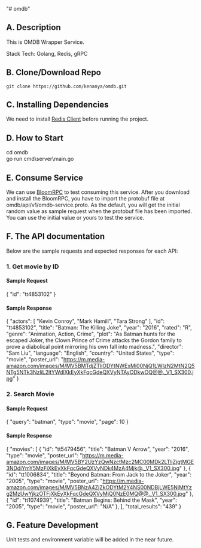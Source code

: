 "# omdb" 

## A. Description
This is OMDB Wrapper Service.

Stack Tech: Golang, Redis, gRPC

## B. Clone/Download Repo
    git clone https://github.com/kenanya/omdb.git

## C. Installing Dependencies
We need to install <a href="https://redis.io/docs/getting-started/installation/">Redis Client</a> before running the project.

## D. How to Start
cd omdb<br/>
go run cmd\server\main.go

## E. Consume Service
We can use <a href="https://appimage.github.io/BloomRPC/">BloomRPC</a> to test consuming this service. After you download and install the BloomRPC, you have to import the protobuf file at omdb/api/v1/omdb-service.proto. As the default, you will get the initial random value as sample request when the protobuf file has been imported. You can use the initial value or yours to test the service.

## F. The API documentation
Below are the sample requests and expected responses for each API:
### 1. Get movie by ID
#### Sample Request
{
"id": "tt4853102"
}

#### Sample Response
{
"actors": [
"Kevin Conroy",
"Mark Hamill",
"Tara Strong"
],
"id": "tt4853102",
"title": "Batman: The Killing Joke",
"year": "2016",
"rated": "R",
"genre": "Animation, Action, Crime",
"plot": "As Batman hunts for the escaped Joker, the Clown Prince of Crime attacks the Gordon family to prove a diabolical point mirroring his own fall into madness.",
"director": "Sam Liu",
"language": "English",
"country": "United States",
"type": "movie",
"poster_url": "https://m.media-amazon.com/images/M/MV5BMTdjZTliODYtNWExMi00NjQ1LWIzN2MtN2Q5NTg5NTk3NzliL2ltYWdlXkEyXkFqcGdeQXVyNTAyODkwOQ@@._V1_SX300.jpg"
}


### 2. Search Movie
#### Sample Request
{
"query": "batman",
"type": "movie",
"page": 10
}

#### Sample Response
{
"movies": [
{
"id": "tt5479456",
"title": "Batman V Arrow",
"year": "2016",
"type": "movie",
"poster_url": "https://m.media-amazon.com/images/M/MV5BY2UzYzQwNzctMzc2MC00MDk2LTljZjgtMGE3NDdiYmY5MzFiXkEyXkFqcGdeQXVyNDk4MzA4Mjk@._V1_SX300.jpg"
},
{
"id": "tt1006834",
"title": "Beyond Batman: From Jack to the Joker",
"year": "2005",
"type": "movie",
"poster_url": "https://m.media-amazon.com/images/M/MV5BNzA4ZjZkODYtM2Y4NS00NDBjLWE5NjMtYzg2MzUwYjkzOTFjXkEyXkFqcGdeQXVyMjQ0NzE0MQ@@._V1_SX300.jpg"
},
{
"id": "tt1074939",
"title": "Batman Begins: Behind the Mask",
"year": "2005",
"type": "movie",
"poster_url": "N/A"
},
],
"total_results": "439"
}

## G. Feature Development
Unit tests and environment variable will be added in the near future.


